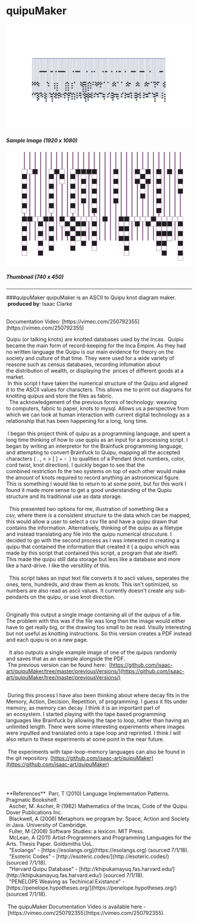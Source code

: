 # quipuMaker

![](https://raw.githubusercontent.com/isaac-art/quipuMaker/master/quipuMaker/exampleSingleImage-1920x1080.png)
##### Sample Image (1920 x 1080)

![](https://raw.githubusercontent.com/isaac-art/quipuMaker/master/quipuMaker/exampleThumb.png)
##### Thumbnail (740 x 450)

---

###quipuMaker
quipuMaker is an ASCII to Quipu knot diagram maker.   
  **produced by**: Isaac Clarke   

<br/>
Documentation Video: [https://vimeo.com/250792355](https://vimeo.com/250792355)  
<br/>

Quipu (or talking knots) are knotted databases used by the Incas.  Quipiu became the main form of record-keeping for the Inca Empire. As they had no written language the Quipu is our main evidence for theory on the society and culture of that time. They were used for a wide variety of reasone such as census databases, recording infomation about the distribution of wealth, or displaying the  prices of different goods at a market.     
<br/>
 In this script I have taken the numerical structure of the Quipu and aligned it to the ASCII values for characters. This allows me to print out diagrams for knotting quipus and store the files as fabric.   
<br/>
  The acknowledgement of the previous forms of technology: weaving to computers, fabric to paper, knots to mysql. Allows us a perspective from which we can look at human interaction with current digital technology as a relationship that has been happening for a long, long time.   
 <br/>
 I began this project think of quipu as a programming language, and spent a long time thinking of how to use qupiu as an input for a processing script. I began by writing an interpretor for the Brainfuck programming language, and attempting to convert Brainfuck to Quipu, mapping all the accepted characters ( . , < > [ ] + -  ) to qualities of a Pendant (knot numbers, color, cord twist, knot direction). I quickly began to see that the combined restriction fo the two systems on top of each other would make the amount of knots required to record anything an astronomical figure.  This is something I would like to return to at some point, but for this work I found it made more sense to get a good understanding of the Qupiu structure and its traditional use as data storage.  
  <br/>
  This presented two options for me, illustration of something like a csv, where there is a consistent structure to the data which can be mapped, this would allow a user to select a csv file and have a quipu drawn that contains the information. Alternatively, thinking of the quipu as a filetype and instead translating any file into the quipu numerical strucuture. I decided to go with the second process as I was interested in creating a quipu that contained the information that created it ( a quipu which was made by this script that contained this script, a program that ate itself). This made the quipu still data storage but less like a database and more like a hard-drive. I like the versitility of this.   
  <br/>
  This script takes an input text file converts it to ascii values, seperates the ones, tens, hundreds, and draw them as knots. This isn't optimized, so numbers are also read as ascii values. It currently doesn't create any sub-pendants on the quipu, or use knot direction.  
 <br/>

Originally this output a single image containing all of the quipus of a file. The problem with this was if the file was long then the image would either have to get really big, or the drawing too small to be read. Visully interesting but not useful as knotting instructions. So this version creates a PDF instead and each quipu is on a new page.  
  <br/>
  It also outputs a single example image of one of the quipus randomly and saves that as an example alongside the PDF.    
 <br/> The previous version can be found here:   [https://github.com/isaac-art/quipuMaker/tree/master/previousVersions/](https://github.com/isaac-art/quipuMaker/tree/master/previousVersions/)  

<br/> During this process I have also been thinking about where decay fits in the Memory, Action, Decision, Repetition, of programming. I guess it fits under memory, as memory can decay. I think it is an important part of an ecosystem. I started playing with the tape based programming languages like Brainfuck by allowing the tape to loop, rather than having an unlimited length. There were some interesting experiments where images were inputted and translated onto a tape loop and reprinted. I think I will also return to these experiments at some point in the near future.  
  <br/> The experiments with tape-loop-memory languages can also be found in the git repository. [https://github.com/isaac-art/quipuMaker](https://github.com/isaac-art/quipuMaker)  

 

<br/>
**References**  
 Parr, T (2010) Language Implementation Patterns. Pragmatic Bookshelf.  <br/>  Ascher, M. Ascher, R (1982) Mathematics of the Incas, Code of the Quipu. Dover Publications Inc.  <br/>  Blackwell, A (2006) Metaphors we program by: Space, Action and Society in Java. University of Cambridge. <br/>  Fuller, M (2008) Software Studies: a lexicon. MIT Press.  <br/>  McLean, A (2011) Artist-Programmers and Programming Languages for the Arts. Thesis Paper. Goldsmiths UoL.  <br/>  "Esolangs" - [https://esolangs.org](https://esolangs.org) (sourced 7/1/18). <br/>  "Esoteric Codes" - [http://esoteric.codes/](http://esoteric.codes/) (sourced 7/1/18). <br/>  "Harvard Quipu Database" - [http://khipukamayuq.fas.harvard.edu/](http://khipukamayuq.fas.harvard.edu/) (sourced 7/1/18). <br/>  "PENELOPE Weaving as Techinical Existance" - [https://penelope.hypotheses.org/](https://penelope.hypotheses.org/) (sourced 7/1/18). <br/>  <br/> The quipuMaker Documentation Video is available here - [https://vimeo.com/250792355](https://vimeo.com/250792355). 
